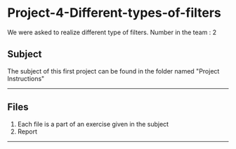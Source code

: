 # Project-4-Different-types-of-filters
We were asked to realize different type of filters.  Number in the team : 2

## Subject

The subject of this first project can be found in the folder named "Project Instructions"

---

## Files

1. Each file is a part of an exercise given in the subject
2. Report

---
